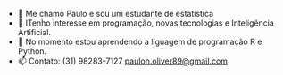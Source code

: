 - 👋 Me chamo Paulo e sou um estudante de estatística
- 👀 ITenho interesse em programação, novas tecnologias e Inteligência Artificial.
- 🌱 No momento estou aprendendo a liguagem de programação R e Python.
- 📫 Contato:
     (31) 98283-7127
     pauloh.oliver89@gmail.com
